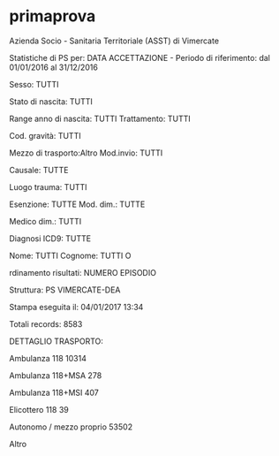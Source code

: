 # primaprova
Azienda Socio - Sanitaria Territoriale (ASST) di Vimercate

Statistiche di PS per: DATA ACCETTAZIONE - Periodo di riferimento: dal 01/01/2016 al 31/12/2016

Sesso: TUTTI 

Stato di nascita: TUTTI 

Range anno di nascita: TUTTI Trattamento: TUTTI

Cod. gravità: TUTTI 

Mezzo di trasporto:Altro Mod.invio: TUTTI 

Causale: TUTTE

Luogo trauma: TUTTI 

Esenzione: TUTTE Mod. dim.: TUTTE 

Medico dim.: TUTTI

Diagnosi ICD9: TUTTE 

Nome: TUTTI Cognome: TUTTI O

rdinamento risultati: NUMERO EPISODIO

Struttura: PS VIMERCATE-DEA

Stampa eseguita il: 04/01/2017 13:34

Totali records: 8583

DETTAGLIO TRASPORTO:

Ambulanza 118 10314

Ambulanza 118+MSA 278

Ambulanza 118+MSI 407

Elicottero 118 39

Autonomo / mezzo proprio 53502

Altro
